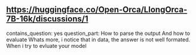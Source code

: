 ## https://huggingface.co/Open-Orca/LlongOrca-7B-16k/discussions/1

contains_question: yes
question_part: 
How to parse the output And how to evaluate 
Whats more, i notice that in data, the answer is not well formated.
When i try to evluate your model 
